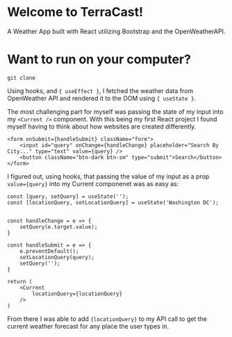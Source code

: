 # Welcome to TerraCast!
A Weather App built with React utilizing Bootstrap and the OpenWeatherAPI.

# Want to run on your computer?
`git clone `


Using hooks, and `{ useEffect }`, I fetched the weather data from OpenWeather API and rendered it to the DOM using `{ useState }`.

The most challenging part for myself was passing the state of my input into my `<Current />` component. With this being my first React project I found myself having to think about how websites are created differently. 
```
<form onSubmit={handleSubmit} className="form">
    <input id="query" onChange={handleChange} placeholder="Search By City..." type="text" value={query} />
    <button className="btn-dark btn-sm" type="submit">Search</button>
</form>
```

I figured out, using hooks, that passing the value of my input as a prop `value={query}` into my Current componenet was as easy as: 
```
const [query, setQuery] = useState('');
const [locationQuery, setLocationQuery] = useState('Washington DC');


const handleChange = e => {
    setQuery(e.target.value);
}

const handleSubmit = e => {
    e.preventDefault();
    setLocationQuery(query);
    setQuery('');
}

return (
    <Current 
        locationQuery={locationQuery}
    />
)
```

From there I was able to add `{locationQuery}` to my API call to get the current weather forecast for any place the user types in.